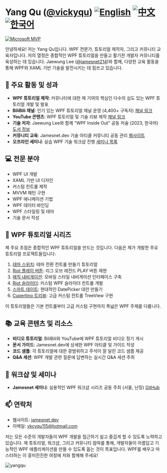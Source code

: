 # Yang Qu ([@vickyqu](https://github.com/vickyqu)) [![English](https://img.shields.io/badge/README.md-English-blue.svg)](README.md) [![中文](https://img.shields.io/badge/README.md-中文-red.svg)](README.zh-CN.md) [![한국어](https://img.shields.io/badge/README.md-한국어-green.svg)](README.ko.md)


[![Microsoft MVP](https://img.shields.io/badge/Microsoft%20MVP-Windows%20Development-blue)](https://mvp.microsoft.com/en-US/MVP/profile/ca186d6d-b3c7-428b-aab1-9479a4145041)

안녕하세요! 저는 Yang Qu입니다. WPF 전문가, 튜토리얼 제작자, 그리고 커뮤니티 교육자입니다. 저의 열정은 종합적인 WPF 튜토리얼을 만들고 활기찬 개발자 커뮤니티를 육성하는 데 있습니다. Jaewung Lee ([@jamesnet214](https://github.com/jamesnet214))와 함께, 다양한 교육 활동을 통해 WPF와 XAML 기반 기술을 발전시키는 데 힘쓰고 있습니다.

## 🚀 주요 활동 및 성과

- **WPF 튜토리얼 제작**: 커뮤니티에 대한 제 기여의 핵심인 다수의 심도 있는 WPF 튜토리얼 개발 및 발표
- **BiliBili 채널**: 인기 있는 WPF 튜토리얼 채널 운영 (4,400+ 구독자) [채널 링크](https://bit.ly/3SkYutn)
- **YouTube 콘텐츠**: WPF 튜토리얼 및 기술 리뷰 제작 [채널 링크](https://bit.ly/3WBe6eR)
- **기술 저자**: Jaewung Lee와 함께 "WPF Inside Out" 공동 저술 (2023, 한국어) [도서 정보](https://bit.ly/4cWqjjQ)
- **커뮤니티 교육**: Jamesnet.dev 기술 아티클 커뮤니티 공동 관리 [웹사이트](https://jamesnet.dev)
- **오프라인 세미나**: 실습 WPF 기술 워크샵 진행 [세미나 목록](https://bit.ly/4bWk3az)

## 💻 전문 분야

- WPF UI 개발
- XAML 기반 UI 디자인
- 커스텀 컨트롤 제작
- MVVM 패턴 구현
- WPF 애니메이션 기법
- WPF 데이터 바인딩
- WPF 스타일링 및 테마
- 기술 문서 작성

## 🌟 WPF 튜토리얼 시리즈

제 주요 초점은 종합적인 WPF 튜토리얼을 만드는 것입니다. 다음은 제가 개발한 주요 튜토리얼 프로젝트들입니다:

1. [테마 스위치](https://github.com/jamesnetgroup/themeswitch): 테마 전환 컨트롤 만들기 튜토리얼
2. [Riot 플레이 버튼](https://github.com/jamesnetgroup/riotplaybutton): 리그 오브 레전드 PLAY 버튼 재현
3. [매직 내비게이션](https://github.com/jamesnetgroup/navigationbar): 모바일 스타일 내비게이션 인터페이스 구축
4. [Riot 슬라이더](https://github.com/jamesnetgroup/riotslider): 커스텀 WPF 슬라이더 컨트롤 개발
5. [스마트 데이트](https://github.com/jamesnetgroup/smartdate): 현대적인 DatePicker 대안 만들기
6. [Cupertino 트리뷰](https://github.com/jamesnetgroup/cupertino-treeview): 고급 커스텀 컨트롤 TreeView 구현

이 튜토리얼들은 기본 컨트롤부터 고급 커스텀 구현까지 폭넓은 WPF 주제를 다룹니다.

## 📚 교육 콘텐츠 및 리소스

- **비디오 튜토리얼**: BiliBili와 YouTube에 WPF 튜토리얼 비디오 정기 게시
- **문서 가이드**: Jamesnet.dev에 상세한 WPF 아티클 및 가이드 작성
- **코드 샘플**: 각 튜토리얼에 대한 광범위하고 주석이 잘 달린 코드 샘플 제공
- **Q&A 세션**: WPF 개발 관련 질문에 답변하는 실시간 Q&A 세션 주최

## 🎤 워크샵 및 세미나

- **Jamesnet 세미나**: 실용적인 WPF 워크샵 시리즈 공동 주최 (서울, 난징) [GitHub](https://github.com/jamesnet214/wpf)

## 📫 연락처

- 웹사이트: [jamesnet.dev](https://jamesnet.dev)
- 이메일: vkcyqu115@hotmail.com

저는 모든 수준의 개발자들이 WPF 개발을 접근하기 쉽고 즐겁게 할 수 있도록 노력하고 있습니다. 제 튜토리얼, 워크샵, 그리고 커뮤니티 참여를 통해, 개발자들이 아름답고 기능적인 WPF 애플리케이션을 만들 수 있도록 돕는 것이 목표입니다. WPF를 배우고 마스터하는 이 흥미진진한 여정에 저와 함께해 주세요!

<img src="https://komarev.com/ghpvc/?username=vickyqu" alt="yangqu"/>
